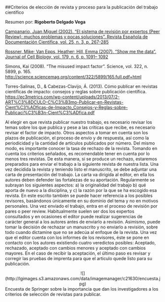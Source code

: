 ##Criterios de elección de revista y proceso para la publicación del trabajo científico

Resumen por: **Rigoberto Delgado Vega**

[Campanario, Juan Miguel (2002). “El sistema de revisión por expertos (Peer Review): muchos problemas y pocas soluciones”. Revista Española de Documentación Científica, vol. 25, n. 3, p. 267-285](http://www3.uah.es/jmc/an24.pdf)

[Rossner, Mike; Van Epps, Heather; Hill, Emma (2007). “Show me the data”. Journal of Cell Biology, vol. 179, n. 6, p. 1091– 1092](http://ftp.medicina.ufmg.br/cpg/programas/saude_adulto/im_pact_factor_jem_2007.pdf)

Simons, Kai (2008). “The misused impact factor”. Science, vol. 322, n. 5899, p. 165. http://science.sciencemag.org/content/322/5899/165.full.pdf+html

Torres-Salinas, D., & Cabezas-Clavijo, Á. (2013). Cómo publicar en revistas científicas de impacto: consejos y reglas sobre publicación científica. https://ec3metrics.com/wp-content/uploads/2013/07/2-ART%C3%8DCULO-C%C3%B3mo-Publicar-en-Revistas-Cient%C3%ADficas-de-Impacto_Consejos-y-Reglas-sobre-Publicaci%C3%B3n-Cient%C3%ADfica.pdf

Al elegir en que revista publicar nuestro trabajo, es necesario revisar los temas sobre los que publica y pese a las críticas que recibe, es necesario revisar el factor de impacto. Otros aspectos a tomar en cuenta son los plazos de publicación, el proceso de envío y de respuesta, así como la periodicidad y la cantidad de artículos publicados por número. Del mismo modo, es importante conocer la tasa de rechazo de la revista. Tomando en cuenta los criterios señalados, es recomendable tener en cuenta por lo menos tres revistas. De esta manera, si se produce un rechazo, estaremos preparados para enviar el trabajo a la siguiente revista de nuestra lista. Una vez decidida la revista y teniendo listo el manuscrito, se debe adjuntar una carta de presentación del trabajo. La carta va dirigida al editor, en ella los autores deben defender las fortalezas de su aportación. Regularmente se subrayan los siguientes aspectos: a) la originalidad del trabajo b) qué aporta de nuevo a la disciplina, y c) la razón por la que se ha escogido esa revista. En este escrito también se puede hacer referencia a los posibles revisores, basándonos únicamente en su dominio del tema y no en motivos personales. Una vez enviado el trabajo, entra en el proceso de revisión por pares o peer review. Habitualmente suelen ser dos los expertos consultados y en ocasiones el editor puede realizar sugerencias de carácter general a los autores antes de enviarlo a revisión. Asimismo, puede tomar la decisión de rechazar un manuscrito y no enviarlo a revisión, sobre todo cuando dictamine que no se adecúa al enfoque de la revista. Una vez que el editor cuenta con los informes de los revisores, éste se pone en contacto con los autores existiendo cuatro veredictos posibles: Aceptado, rechazado, aceptado con cambios menores y aceptado con cambios mayores. En el caso de recibir la aceptación, el último paso es revisar y corregir las pruebas de imprenta para que el articulo quede listo para su publicación.


<center>![](http://lgimages.s3.amazonaws.com/data/imagemanager/c21630/encuesta.jpg)</center>
Encuesta de Springer sobre la importancia que dan los investigadores a los criterios de selección de revistas para publicar.
